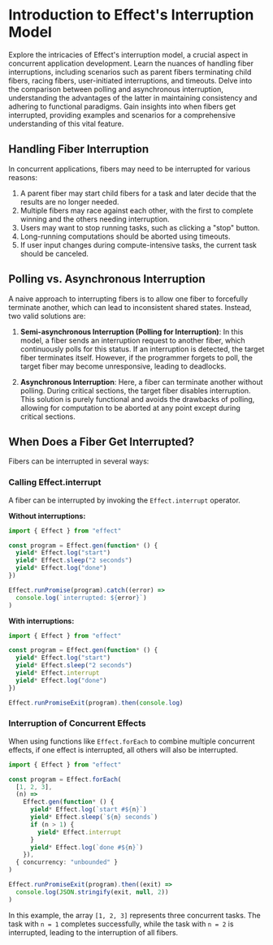 # Introduction to Effect's Interruption Model

Explore the intricacies of Effect's interruption model, a crucial aspect in concurrent application development. Learn the nuances of handling fiber interruptions, including scenarios such as parent fibers terminating child fibers, racing fibers, user-initiated interruptions, and timeouts. Delve into the comparison between polling and asynchronous interruption, understanding the advantages of the latter in maintaining consistency and adhering to functional paradigms. Gain insights into when fibers get interrupted, providing examples and scenarios for a comprehensive understanding of this vital feature.

## Handling Fiber Interruption

In concurrent applications, fibers may need to be interrupted for various reasons:

1. A parent fiber may start child fibers for a task and later decide that the results are no longer needed.
2. Multiple fibers may race against each other, with the first to complete winning and the others needing interruption.
3. Users may want to stop running tasks, such as clicking a "stop" button.
4. Long-running computations should be aborted using timeouts.
5. If user input changes during compute-intensive tasks, the current task should be canceled.

## Polling vs. Asynchronous Interruption

A naive approach to interrupting fibers is to allow one fiber to forcefully terminate another, which can lead to inconsistent shared states. Instead, two valid solutions are:

1. **Semi-asynchronous Interruption (Polling for Interruption)**: In this model, a fiber sends an interruption request to another fiber, which continuously polls for this status. If an interruption is detected, the target fiber terminates itself. However, if the programmer forgets to poll, the target fiber may become unresponsive, leading to deadlocks.

2. **Asynchronous Interruption**: Here, a fiber can terminate another without polling. During critical sections, the target fiber disables interruption. This solution is purely functional and avoids the drawbacks of polling, allowing for computation to be aborted at any point except during critical sections.

## When Does a Fiber Get Interrupted?

Fibers can be interrupted in several ways:

### Calling Effect.interrupt

A fiber can be interrupted by invoking the `Effect.interrupt` operator.

**Without interruptions:**

```ts
import { Effect } from "effect"

const program = Effect.gen(function* () {
  yield* Effect.log("start")
  yield* Effect.sleep("2 seconds")
  yield* Effect.log("done")
})

Effect.runPromise(program).catch((error) =>
  console.log(`interrupted: ${error}`)
)
```

**With interruptions:**

```ts {6}
import { Effect } from "effect"

const program = Effect.gen(function* () {
  yield* Effect.log("start")
  yield* Effect.sleep("2 seconds")
  yield* Effect.interrupt
  yield* Effect.log("done")
})

Effect.runPromiseExit(program).then(console.log)
```

### Interruption of Concurrent Effects

When using functions like `Effect.forEach` to combine multiple concurrent effects, if one effect is interrupted, all others will also be interrupted.

```ts
import { Effect } from "effect"

const program = Effect.forEach(
  [1, 2, 3],
  (n) =>
    Effect.gen(function* () {
      yield* Effect.log(`start #${n}`)
      yield* Effect.sleep(`${n} seconds`)
      if (n > 1) {
        yield* Effect.interrupt
      }
      yield* Effect.log(`done #${n}`)
    }),
  { concurrency: "unbounded" }
)

Effect.runPromiseExit(program).then((exit) =>
  console.log(JSON.stringify(exit, null, 2))
)
```

In this example, the array `[1, 2, 3]` represents three concurrent tasks. The task with `n = 1` completes successfully, while the task with `n = 2` is interrupted, leading to the interruption of all fibers.